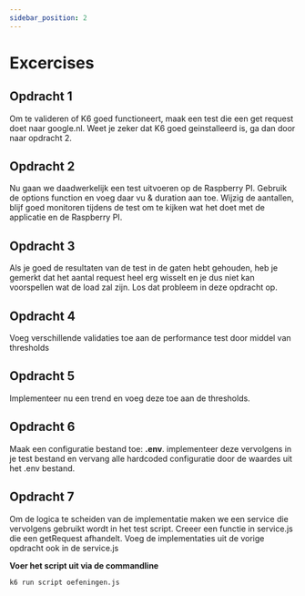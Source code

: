 ```yaml
---
sidebar_position: 2
---
```


# Excercises

## Opdracht 1
Om te valideren of K6 goed functioneert, maak een test die een get request doet naar google.nl. Weet je zeker dat K6 goed geinstalleerd is, ga dan door naar opdracht 2.

## Opdracht 2
Nu gaan we daadwerkelijk een test uitvoeren op de Raspberry PI.
Gebruik de options function en voeg daar vu & duration aan toe. Wijzig de aantallen, blijf goed monitoren tijdens de test om te kijken wat het doet met de applicatie en de Raspberry PI.

## Opdracht 3
Als je goed de resultaten van de test in de gaten hebt gehouden, heb je gemerkt dat het aantal request heel erg wisselt en je dus niet kan voorspellen wat de load zal zijn. Los dat probleem in deze opdracht op.

## Opdracht 4
Voeg verschillende validaties toe aan de performance test door middel van thresholds

## Opdracht 5
Implementeer nu een trend en voeg deze toe aan de thresholds.

## Opdracht 6
Maak een configuratie bestand toe: <b>.env</b>. implementeer deze vervolgens in je test bestand en vervang alle hardcoded configuratie door de waardes uit het .env bestand.

## Opdracht 7
Om de logica te scheiden van de implementatie maken we een service die vervolgens gebruikt wordt in het test script. Creeer een functie in service.js die een getRequest afhandelt. Voeg de implementaties uit de vorige opdracht ook in de service.js

<b>Voer het script uit via de commandline</b>

```bash
k6 run script oefeningen.js
```
